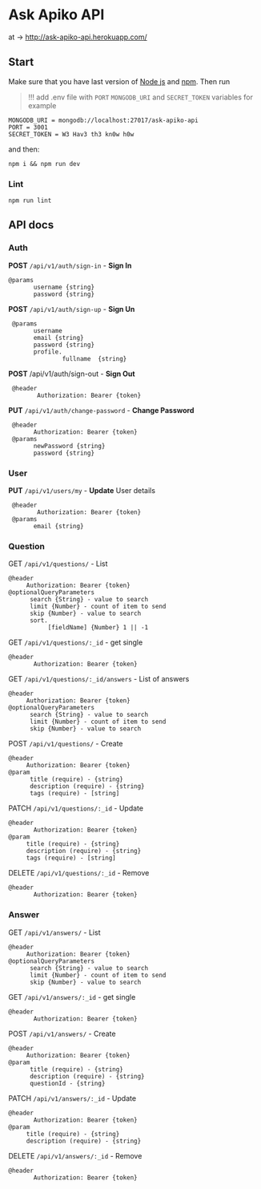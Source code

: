 #  Ask Apiko API

at -> http://ask-apiko-api.herokuapp.com/


## Start

Make sure that you have last version of [Node js](https://nodejs.org/en//) and [npm](https://www.npmjs.com/). Thеn run

> !!! add .env file with `PORT` `MONGODB_URI` and `SECRET_TOKEN` variables for example 
 ```
MONGODB_URI = mongodb://localhost:27017/ask-apiko-api
PORT = 3001
SECRET_TOKEN = W3 Hav3 th3 kn0w h0w

 ```
 and then:
```
npm i && npm run dev

```

### Lint

```
npm run lint
```

## API docs
### Auth

__POST__ `/api/v1/auth/sign-in` - **Sign In**
```
@params
       username {string}
       password {string}
 ```

 __POST__ `/api/v1/auth/sign-up` - **Sign Un**
```
 @params
       username
       email {string}
       password {string}
       profile. 
               fullname  {string}
```
 __POST__ /api/v1/auth/sign-out - **Sign Out**
```
 @header
        Authorization: Bearer {token}
```

__PUT__ `/api/v1/auth/change-password` - **Change Password**
```
 @header
       Authorization: Bearer {token}
 @params
       newPassword {string}
       password {string}
```



### User

__PUT__ `/api/v1/users/my` - **Update** User details
```
 @header
        Authorization: Bearer {token}
 @params
       email {string}
```


### Question

 GET `/api/v1/questions/` - List

 ```
 @header
      Authorization: Bearer {token}
 @optionalQueryParameters
       search {String} - value to search
       limit {Number} - count of item to send
       skip {Number} - value to search
       sort. 
            [fieldName] {Number} 1 || -1
```

 GET `/api/v1/questions/:_id` - get single

 ```
 @header
        Authorization: Bearer {token}

 ```
 
  GET `/api/v1/questions/:_id/answers` - List of answers
 
  ```
  @header
       Authorization: Bearer {token}
  @optionalQueryParameters
        search {String} - value to search
        limit {Number} - count of item to send
        skip {Number} - value to search
 ```

 POST `/api/v1/questions/` - Create

 ```
 @header
      Authorization: Bearer {token}
 @param
       title (require) - {string}
       description (require) - {string}
       tags (require) - [string]
  ```

 PATCH `/api/v1/questions/:_id` - Update

 ```
 @header
        Authorization: Bearer {token}
 @param
      title (require) - {string}
      description (require) - {string}
      tags (require) - [string]
 ```

 DELETE `/api/v1/questions/:_id` - Remove

 ```
 @header
        Authorization: Bearer {token}
 ```
 
 ### Answer
 
  GET `/api/v1/answers/` - List
 
  ```
  @header
       Authorization: Bearer {token}
  @optionalQueryParameters
        search {String} - value to search
        limit {Number} - count of item to send
        skip {Number} - value to search
 ```
 
  GET `/api/v1/answers/:_id` - get single
 
  ```
  @header
         Authorization: Bearer {token}
 
  ```
 
  POST `/api/v1/answers/` - Create
 
  ```
  @header
       Authorization: Bearer {token}
  @param
        title (require) - {string}
        description (require) - {string}
        questionId - {string}
   ```
 
  PATCH `/api/v1/answers/:_id` - Update
 
  ```
  @header
         Authorization: Bearer {token}
  @param
       title (require) - {string}
       description (require) - {string}
  ```
 
  DELETE `/api/v1/answers/:_id` - Remove
 
  ```
  @header
         Authorization: Bearer {token}
  ```
